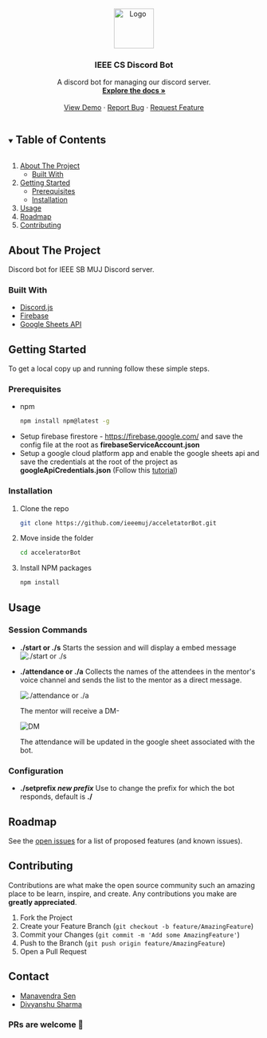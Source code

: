 <!--
*** Thanks for checking out the Best-README-Template. If you have a suggestion
*** that would make this better, please fork the repo and create a pull request
*** or simply open an issue with the tag "enhancement".
*** Thanks again! Now go create something AMAZING! :D
***
***
***
*** To avoid retyping too much info. Do a search and replace for the following:
*** ieeemuj, acceletatorBot, twitter_handle, email, IEEE CS Discord Bot, A discord bot for managing our discord server.
-->

<!-- PROJECT SHIELDS -->
<!--
*** I'm using markdown "reference style" links for readability.
*** Reference links are enclosed in brackets [ ] instead of parentheses ( ).
*** See the bottom of this document for the declaration of the reference variables
*** for contributors-url, forks-url, etc. This is an optional, concise syntax you may use.
*** https://www.markdownguide.org/basic-syntax/#reference-style-links
-->

<!-- [![Contributors][contributors-shield]][contributors-url]
[![Forks][forks-shield]][forks-url]
[![Stargazers][stars-shield]][stars-url]
[![Issues][issues-shield]][issues-url]
[![MIT License][license-shield]][license-url]
[![LinkedIn][linkedin-shield]][linkedin-url] -->

<!-- PROJECT LOGO -->
<br />
<p align="center">
  <a href="https://github.com/ieeemuj/acceletatorBot">
    <img src="https://i.imgur.com/kKe9hzu.jpg" alt="Logo" width="80" height="80">
  </a>

  <h3 align="center">IEEE CS Discord Bot</h3>

  <p align="center">
    A discord bot for managing our discord server.
    <br />
    <a href="https://github.com/ieeemuj/acceletatorBot"><strong>Explore the docs »</strong></a>
    <br />
    <br />
    <a href="https://github.com/ieeemuj/acceletatorBot">View Demo</a>
    ·
    <a href="https://github.com/ieeemuj/acceletatorBot/issues">Report Bug</a>
    ·
    <a href="https://github.com/ieeemuj/acceletatorBot/issues">Request Feature</a>
  </p>
</p>

<!-- TABLE OF CONTENTS -->
<details open="open">
  <summary><h2 style="display: inline-block">Table of Contents</h2></summary>
  <ol>
    <li>
      <a href="#about-the-project">About The Project</a>
      <ul>
        <li><a href="#built-with">Built With</a></li>
      </ul>
    </li>
    <li>
      <a href="#getting-started">Getting Started</a>
      <ul>
        <li><a href="#prerequisites">Prerequisites</a></li>
        <li><a href="#installation">Installation</a></li>
      </ul>
    </li>
    <li><a href="#usage">Usage</a></li>
    <li><a href="#roadmap">Roadmap</a></li>
    <li><a href="#contributing">Contributing</a></li>
    <!-- <li><a href="#license">License</a></li> -->
    <!-- <li><a href="#contact">Contact</a></li> -->
    <!-- <li><a href="#acknowledgements">Acknowledgements</a></li> -->
  </ol>
</details>

<!-- ABOUT THE PROJECT -->

## About The Project

Discord bot for IEEE SB MUJ Discord server.

### Built With

- [Discord.js](https://discord.js.org/#/)
- [Firebase](https://firebase.google.com/)
- [Google Sheets API](https://developers.google.com/sheets/api/)

<!-- GETTING STARTED -->

## Getting Started

To get a local copy up and running follow these simple steps.

### Prerequisites

- npm
  ```sh
  npm install npm@latest -g
  ```
- Setup firebase firestore - https://firebase.google.com/ and save the config file at the root as **firebaseServiceAccount.json**
- Setup a google cloud platform app and enable the google sheets api and save the credentials at the root of the project as **googleApiCredentials.json** (Follow this [tutorial](https://www.youtube.com/watch?v=PFJNJQCU_lo))

### Installation

1. Clone the repo
   ```sh
   git clone https://github.com/ieeemuj/acceletatorBot.git
   ```
2. Move inside the folder
   ```sh
   cd acceleratorBot
   ```
3. Install NPM packages
   ```sh
   npm install
   ```

<!-- USAGE EXAMPLES -->

## Usage

### Session Commands

- **./start or ./s**
  Starts the session and will display a embed message
  ![./start or ./s](https://i.imgur.com/pAyJwDZ.jpg)

- **./attendance or ./a**
  Collects the names of the attendees in the mentor's voice channel and sends the list to the mentor as a direct message.

  ![./attendance or ./a](https://i.imgur.com/OOUw7Mq.jpg)

  The mentor will receive a DM-

  ![DM](https://i.imgur.com/LHhdwjj.jpg)

  The attendance will be updated in the google sheet associated with the bot.

### Configuration

- **./setprefix _new prefix_**
  Use to change the prefix for which the bot responds, default is **./**

<!-- ROADMAP -->

## Roadmap

See the [open issues](https://github.com/ieeemuj/acceletatorBot/issues) for a list of proposed features (and known issues).

<!-- CONTRIBUTING -->

## Contributing

Contributions are what make the open source community such an amazing place to be learn, inspire, and create. Any contributions you make are **greatly appreciated**.

1. Fork the Project
2. Create your Feature Branch (`git checkout -b feature/AmazingFeature`)
3. Commit your Changes (`git commit -m 'Add some AmazingFeature'`)
4. Push to the Branch (`git push origin feature/AmazingFeature`)
5. Open a Pull Request

<!-- LICENSE -->

<!-- ## License

Distributed under the MIT License. See `LICENSE` for more information. -->

<!-- CONTACT -->

## Contact

- [Manavendra Sen](https://github.com/manavendrasen)
- [Divyanshu Sharma](https://github.com/d1vshar)

### PRs are welcome 🚀
<!-- ACKNOWLEDGEMENTS -->
<!--
## Acknowledgements

- []()
- []()
- []() -->

<!-- MARKDOWN LINKS & IMAGES -->
<!-- https://www.markdownguide.org/basic-syntax/#reference-style-links -->

[contributors-shield]: https://img.shields.io/github/contributors/ieeemuj/repo.svg?style=for-the-badge
[contributors-url]: https://github.com/ieeemuj/repo/graphs/contributors
[forks-shield]: https://img.shields.io/github/forks/ieeemuj/repo.svg?style=for-the-badge
[forks-url]: https://github.com/ieeemuj/repo/network/members
[stars-shield]: https://img.shields.io/github/stars/ieeemuj/repo.svg?style=for-the-badge
[stars-url]: https://github.com/ieeemuj/repo/stargazers
[issues-shield]: https://img.shields.io/github/issues/ieeemuj/repo.svg?style=for-the-badge
[issues-url]: https://github.com/ieeemuj/repo/issues
[license-shield]: https://img.shields.io/github/license/ieeemuj/repo.svg?style=for-the-badge
[license-url]: https://github.com/ieeemuj/repo/blob/master/LICENSE.txt
[linkedin-shield]: https://img.shields.io/badge/-LinkedIn-black.svg?style=for-the-badge&logo=linkedin&colorB=555
[linkedin-url]: https://linkedin.com/in/ieeemuj
